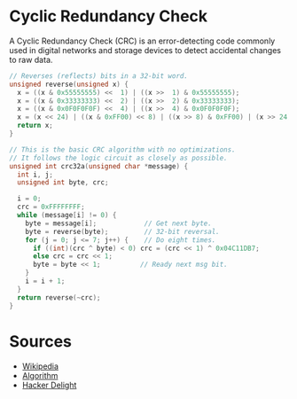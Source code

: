 # Cyclic Redundancy Check

A Cyclic Redundancy Check (CRC) is an error-detecting code commonly used in digital networks and storage devices to detect accidental changes to raw data.

```c
// Reverses (reflects) bits in a 32-bit word.
unsigned reverse(unsigned x) {
  x = ((x & 0x55555555) <<  1) | ((x >>  1) & 0x55555555);
  x = ((x & 0x33333333) <<  2) | ((x >>  2) & 0x33333333);
  x = ((x & 0x0F0F0F0F) <<  4) | ((x >>  4) & 0x0F0F0F0F);
  x = (x << 24) | ((x & 0xFF00) << 8) | ((x >> 8) & 0xFF00) | (x >> 24);
  return x;
}

// This is the basic CRC algorithm with no optimizations.
// It follows the logic circuit as closely as possible.
unsigned int crc32a(unsigned char *message) {
  int i, j;
  unsigned int byte, crc;

  i = 0;
  crc = 0xFFFFFFFF;
  while (message[i] != 0) {
    byte = message[i];            // Get next byte.
    byte = reverse(byte);         // 32-bit reversal.
    for (j = 0; j <= 7; j++) {    // Do eight times.
      if ((int)(crc ^ byte) < 0) crc = (crc << 1) ^ 0x04C11DB7;
      else crc = crc << 1;
      byte = byte << 1;          // Ready next msg bit.
    }
    i = i + 1;
  }
  return reverse(~crc);
}
```

# Sources

- [Wikipedia](https://en.wikipedia.org/wiki/Cyclic_redundancy_check)
- [Algorithm](https://en.wikipedia.org/wiki/Computation_of_cyclic_redundancy_checks)
- [Hacker Delight](http://www.hackersdelight.org/hdcodetxt/crc.c.txt)
